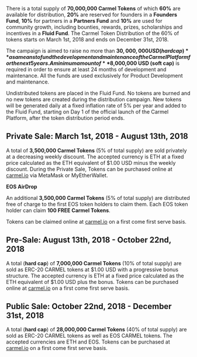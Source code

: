 There is a total supply of **70,000,000 Carmel Tokens** of which **60%** are available for distribution, **20%** are reserved for founders in a **Founders Fund**, **10%** for partners in a **Partners Fund** and **10%** are used for community growth, including bounties, rewards, prizes, scholarships and incentives in a **Fluid Fund**. The Carmel Token Distribution of the 60% of tokens starts on March 1st, 2018 and ends on December 31st, 2018.

The campaign is aimed to raise no more than **$30,000,000 USD (hard cap)** as a means to fund the development and maintenance of the Carmel Platform for the next 5 years. A minimum amount of **$8,000,000 USD (soft cap)** is required in order to ensure at least 24 months of development and maintenance. All the funds are used exclusively for Product Development and maintenance.

Undistributed tokens are placed in the Fluid Fund. No tokens are burned and no new tokens are created during the distribution campaign. New tokens will be generated daily at a fixed inflation rate of 5% per year and added to the Fluid Fund, starting on Day 1 of the official launch of the Carmel Platform, after the token distribution period ends.

## Private Sale: March 1st, 2018 - August 13th, 2018

A total of **3,500,000 Carmel Tokens** (5% of total supply) are sold privately at a decreasing weekly discount. The accepted currency is ETH at a fixed price calculated as the ETH equivalent of $1.00 USD minus the weekly discount. During the Private Sale, Tokens can be purchased online at [carmel.io](https://www/carmel.io/tokens) via MetaMask or MyEtherWallet.

**EOS AirDrop**

An additional **3,500,000 Carmel Tokens** (5% of total supply) are distributed free of charge to the first EOS token holders to claim them. Each EOS token holder can claim **100 FREE Carmel Tokens**.

Tokens can be claimed online at [carmel.io](https://www.carmel.io/tokens) on a first come first serve basis.

## Pre-Sale: August 13th, 2018 - October 22nd, 2018

A total (**hard cap**) of **7,000,000 Carmel Tokens** (10% of total supply) are sold as ERC-20 CARMEL tokens at $1.00 USD with a progressive bonus structure. The accepted currency is ETH at a fixed price calculated as the ETH equivalent of $1.00 USD plus the bonus. Tokens can be purchased online at [carmel.io](https://www.carmel.io/tokens) on a first come first serve basis.

## Public Sale: October 22nd, 2018 - December 31st, 2018

A total (**hard cap**) of **28,000,000 Carmel Tokens** (40% of total supply) are sold as ERC-20 CARMEL tokens as well as EOS CARMEL tokens. The accepted currencies are ETH and EOS. Tokens can be purchased at [carmel.io](https://www.carmel.io/tokens) on a first come first serve basis.
